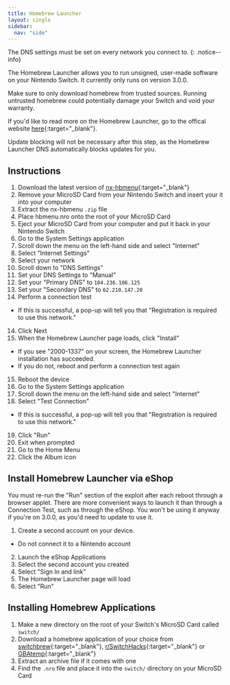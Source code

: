 ```yaml
---
title: Homebrew Launcher
layout: single
sidebar:
  nav: "side"
---
```


The DNS settings must be set on every network you connect to.
{: .notice--info}

The Homebrew Launcher allows you to run unsigned, user-made software on your Nintendo Switch. It currently only runs on version 3.0.0.

Make sure to only download homebrew from trusted sources. Running untrusted homebrew could potentially damage your Switch and void your warranty.

If you'd like to read more on the Homebrew Launcher, go to the offical website [ here](https://switchbrew.github.io/nx-hbl/){:target="_blank"}.

Update blocking will not be necessary after this step, as the Homebrew Launcher DNS automatically blocks updates for you.

## Instructions

1. Download the latest version of [nx-hbmenu](https://github.com/switchbrew/nx-hbmenu/releases/latest){:target="_blank"}
2. Remove your MicroSD Card from your Nintendo Switch and insert your it into your computer
3. Extract the nx-hbmenu `.zip` file
4. Place hbmenu.nro onto the root of your MicroSD Card
5. Eject your MicroSD Card from your computer and put it back in your Nintendo Switch
6. Go to the System Settings application
7. Scroll down the menu on the left-hand side and select "Internet"
8. Select "Internet Settings"
9. Select your network
10. Scroll down to "DNS Settings"
11. Set your DNS Settings to "Manual"
12. Set your "Primary DNS" to `104.236.106.125`
12. Set your "Secondary DNS" to `62.210.147.20`
13. Perform a connection test
  - If this is successful, a pop-up will tell you that "Registration is required to use this network."
14. Click Next
14. When the Homebrew Launcher page loads, click "Install"
  - If you see "2000-1337" on your screen, the Homebrew Launcher installation has succeeded.
  - If you do not, reboot and perform a connection test again
15. Reboot the device
16. Go to the System Settings application
17. Scroll down the menu on the left-hand side and select "Internet"
18. Select "Test Connection"
  - If this is successful, a pop-up will tell you that "Registration is required to use this network."
19. Click "Run"
20. Exit when prompted
21. Go to the Home Menu
22. Click the Album icon

## Install Homebrew Launcher via eShop

You must re-run the "Run" section of the exploit after each reboot through a browser applet. There are more convenient ways to launch it than through a Connection Test, such as through the eShop. You won't be using it anyway if you're on 3.0.0, as you'd need to update to use it.

1. Create a second account on your device.
  - Do not connect it to a Nintendo account
2. Launch the eShop Applications
3. Select the second account you created
4. Select "Sign In and link"
5. The Homebrew Launcher page will load
6. Select "Run"

## Installing Homebrew Applications

1. Make a new directory on the root of your Switch's MicroSD Card called `switch/`
2. Download a homebrew application of your choice from [switchbrew](http://switchbrew.org/index.php?title=Homebrew_Applications){:target="_blank"}, [r/SwitchHacks](https://www.reddit.com/r/SwitchHacks/){:target="_blank"} or [GBAtemp](https://gbatemp.net/forums/285/){:target="_blank"}
3. Extract an archive file if it comes with one
4. Find the `.nro` file and place it into the `switch/` directory on your MicroSD Card
